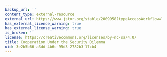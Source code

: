 ```yaml
---
backup_url: ''
content_type: external-resource
external_url: https://www.jstor.org/stable/2009958?typeAccessWorkflow=login
has_external_licence_warning: true
has_external_license_warning: true
is_broken: ''
license: https://creativecommons.org/licenses/by-nc-sa/4.0/
title: Cooperation Under the Security Dilemma
uid: 3e2b5b66-a3dd-4b6c-95d3-2782b3f17cb4
---
```

